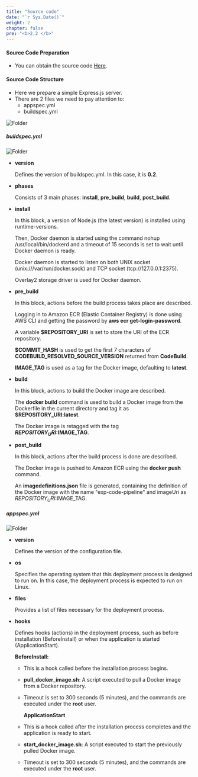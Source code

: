 ```yaml
---
title: "Source code"
date: "`r Sys.Date()`"
weight: 2
chapter: false
pre: "<b>2.2 </b>"
---
```


#### Source Code Preparation

- You can obtain the source code [Here](/downloads/source_code.zip).

#### Source Code Structure

- Here we prepare a simple Express.js server.
- There are 2 files we need to pay attention to:
  - appspec.yml
  - buildspec.yml

![Folder](/aws-fcj-workshop-001/1-Prepare/4.png)

##### buildspec.yml

![Folder](/aws-fcj-workshop-001/1-Prepare/5.png)

- **version**

    Defines the version of buildspec.yml. In this case, it is **0.2**.

- **phases**

    Consists of 3 main phases: **install**, **pre_build**, **build**, **post_build**.

- **install**

    In this block, a version of Node.js (the latest version) is installed using runtime-versions.

    Then, Docker daemon is started using the command nohup /usr/local/bin/dockerd and a timeout of 15 seconds is set to wait until Docker daemon is ready.

    Docker daemon is started to listen on both UNIX socket (unix:///var/run/docker.sock) and TCP socket (tcp://127.0.0.1:2375).

    Overlay2 storage driver is used for Docker daemon.

- **pre_build**

    In this block, actions before the build process takes place are described.

    Logging in to Amazon ECR (Elastic Container Registry) is done using AWS CLI and getting the password by **aws ecr get-login-password**.

    A variable **$REPOSITORY_URI** is set to store the URI of the ECR repository.

    **$COMMIT_HASH** is used to get the first 7 characters of **CODEBUILD_RESOLVED_SOURCE_VERSION** returned from **CodeBuild**.

    **IMAGE_TAG** is used as a tag for the Docker image, defaulting to **latest**.

- **build**

    In this block, actions to build the Docker image are described.

    The **docker build** command is used to build a Docker image from the Dockerfile in the current directory and tag it as **$REPOSITORY_URI:latest**.

    The Docker image is retagged with the tag **$REPOSITORY_URI:$IMAGE_TAG**.

- **post_build**

    In this block, actions after the build process is done are described.

    The Docker image is pushed to Amazon ECR using the **docker push** command.

    An **imagedefinitions.json** file is generated, containing the definition of the Docker image with the name "exp-code-pipeline" and imageUri as $REPOSITORY_URI:$IMAGE_TAG.

##### appspec.yml

![Folder](/aws-fcj-workshop-001/1-Prepare/6.png)

- **version**

    Defines the version of the configuration file.

- **os**

    Specifies the operating system that this deployment process is designed to run on. In this case, the deployment process is expected to run on Linux.

- **files**

    Provides a list of files necessary for the deployment process.

- **hooks**

    Defines hooks (actions) in the deployment process, such as before installation (BeforeInstall) or when the application is started (ApplicationStart).

    **BeforeInstall:**

  - This is a hook called before the installation process begins.

  - **pull_docker_image.sh**: A script executed to pull a Docker image from a Docker repository.

  - Timeout is set to 300 seconds (5 minutes), and the commands are executed under the **root** user.

    **ApplicationStart**

  - This is a hook called after the installation process completes and the application is ready to start.

  - **start_docker_image.sh**: A script executed to start the previously pulled Docker image.

  - Timeout is set to 300 seconds (5 minutes), and the commands are executed under the **root** user.
